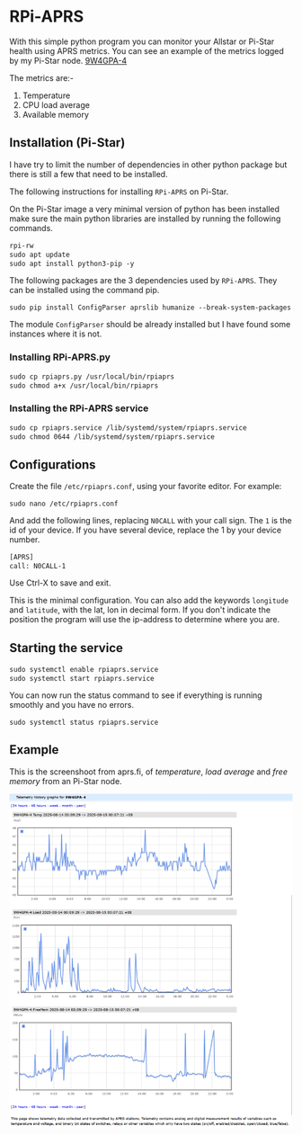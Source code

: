 # RPi-APRS

With this simple python program you can monitor your Allstar or
Pi-Star health using APRS metrics. You can see an example of the
metrics logged by my Pi-Star node. [9W4GPA-4](https://aprs.fi/telemetry/a/9W4GPA-4?range=day)

The metrics are:-
1. Temperature
2. CPU load average
3. Available memory

## Installation (Pi-Star)

I have try to limit the number of dependencies in other python package
but there is still a few that need to be installed.

The following instructions for installing `RPi-APRS` on Pi-Star.

On the Pi-Star image a very minimal version of python has been
installed make sure the main python libraries are installed by running
the following commands.

```
rpi-rw
sudo apt update
sudo apt install python3-pip -y
```

The following packages are the 3 dependencies used by `RPi-APRS`. They
can be installed using the command pip.

```
sudo pip install ConfigParser aprslib humanize --break-system-packages
```

The module `ConfigParser` should be already installed but I have found
some instances where it is not.

### Installing RPi-APRS.py

```
sudo cp rpiaprs.py /usr/local/bin/rpiaprs
sudo chmod a+x /usr/local/bin/rpiaprs
```

### Installing the RPi-APRS service

```
sudo cp rpiaprs.service /lib/systemd/system/rpiaprs.service
sudo chmod 0644 /lib/systemd/system/rpiaprs.service
```

## Configurations

Create the file `/etc/rpiaprs.conf`, using your favorite editor. For example:

```
sudo nano /etc/rpiaprs.conf
```

And add the following lines, replacing `N0CALL` with your call
sign. The `1` is the id of your device. If you have several device,
replace the 1 by your device number.

```
[APRS]
call: N0CALL-1
```

Use Ctrl-X to save and exit.

This is the minimal configuration. You can also add the keywords
`longitude` and `latitude`, with the lat, lon in decimal form. If you
don't indicate the position the program will use the ip-address to
determine where you are.

## Starting the service

```
sudo systemctl enable rpiaprs.service
sudo systemctl start rpiaprs.service
```

You can now run the status command to see if everything is running
smoothly and you have no errors.

```
sudo systemctl status rpiaprs.service
```

## Example

This is the screenshoot from aprs.fi, of _temperature_, _load average_ and _free memory_ from an Pi-Star node.

![WSPR Picture](misc/metrics.png)
